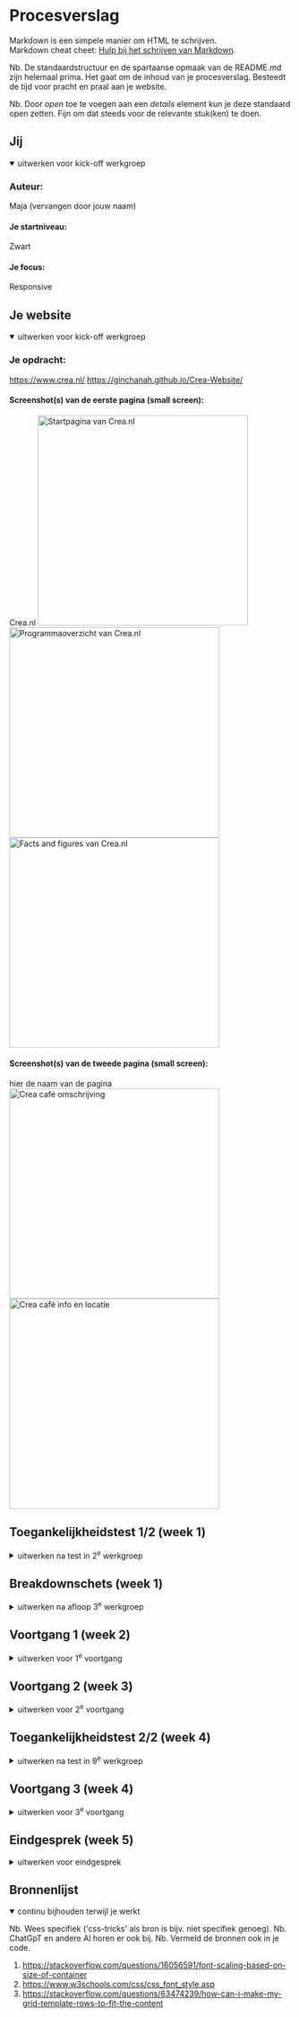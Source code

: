 # Procesverslag
Markdown is een simpele manier om HTML te schrijven.  
Markdown cheat cheet: [Hulp bij het schrijven van Markdown](https://github.com/adam-p/markdown-here/wiki/Markdown-Cheatsheet).

Nb. De standaardstructuur en de spartaanse opmaak van de README.md zijn helemaal prima. Het gaat om de inhoud van je procesverslag. Besteedt de tijd voor pracht en praal aan je website.

Nb. Door *open* toe te voegen aan een *details* element kun je deze standaard open zetten. Fijn om dat steeds voor de relevante stuk(ken) te doen.





## Jij

<details open>
  <summary>uitwerken voor kick-off werkgroep</summary>

  ### Auteur:
  Maja (vervangen door jouw naam)

  #### Je startniveau:
  Zwart

  #### Je focus:
  Responsive
 
</details>





## Je website

<details open>
  <summary>uitwerken voor kick-off werkgroep</summary>

  ### Je opdracht:
  https://www.crea.nl/
  https://ginchanah.github.io/Crea-Website/

  #### Screenshot(s) van de eerste pagina (small screen): 
  Crea.nl 
  <img src="readme-images/creascreenshot1-1.png" width="375px" alt="Startpagina van Crea.nl">
  <img src="readme-images/creascreenshot1-2.png" width="375px" alt="Programmaoverzicht van Crea.nl">
  <img src="readme-images/creascreenshot1-3.png" width="375px" alt="Facts and figures van Crea.nl">

  #### Screenshot(s) van de tweede pagina (small screen):
  hier de naam van de pagina  
  <img src="readme-images/creascreenshot2-1.png" width="375px" alt="Crea café omschrijving">
  <img src="readme-images/creascreenshot2-2.png" width="375px" alt="Crea café info en locatie">
 
</details>



## Toegankelijkheidstest 1/2 (week 1)

<details>
  <summary>uitwerken na test in 2<sup>e</sup> werkgroep</summary>

  ### Bevindingen
  Lijst met je bevindingen die in de test naar voren kwamen:
  Website Sabrina: Mojo.nl

  De afbeeldingen hebben geen goede naam,
  Ik blijf hangen in de navigatie lijst
  Soms zeggen ze "link" en "clickable" maar het is niet clickable, ik kom niet verder
  "Item was removed" ik weet niet wat geselecteerd was
  ik blijf hangen in een group, hij zegt dat ik eruit ben maar ik kom nog steeds niet verder
  als ik headers laat voorlezen krijg ik allemaal namen die nergens op slaan, geen idee wat er staat op die website
  het is onmogelijk om op de knop te komen waar je een kaartje moet kopen

  ### Fotos van WCAG checklist website Crea
  <img src="readme-images/WCAG-1.jpeg" width="375px" alt="WCAG checklist foto">
  <img src="readme-images/WCAG-2.jpeg" width="375px" alt="WCAG checklist foto">
  <img src="readme-images/WCAG-3.jpeg" width="375px" alt="WCAG checklist foto">
  <img src="readme-images/WCAG-4.jpeg" width="375px" alt="WCAG checklist foto">
  <img src="readme-images/WCAG-5.jpeg" width="375px" alt="WCAG checklist foto">

  Ik moet vooral aan de slag met kleuren, controls en images verbeteren.

</details>



## Breakdownschets (week 1)

<details>
  <summary>uitwerken na afloop 3<sup>e</sup> werkgroep</summary>

  ### de hele pagina: 
  <img src="readme-images/breakdown-schets.png" width="375px" alt="breakdown van de hele pagina">

  ### dynamisch deel: Filter
  <img src="readme-images/breakdown-filter.png" width="375px" alt="breakdown van een dynamische filter">

  ### wellicht nog een dynamisch deel: Hamburger menu 
  <img src="readme-images/breakdown-hamburgermenu.png" width="375px" alt="breakdown van een dynamisch hamburger menu">

</details>





## Voortgang 1 (week 2)

<details>
  <summary>uitwerken voor 1<sup>e</sup> voortgang</summary>

  ### Stand van zaken
  Ik heb de body eerst een margin van 1 gegeven maar daarom moest ik, om de hele pagina in te vullen, de eerste section een margin van -1 geven, en duurde heel lang voordat de styling er goed in zat. Waarschijnlijk moet ik de margin van de body aanpassen en dan ook nog de section veranderen maar ik heb er al zo veel tijd aan besteed dat ik dat nu lastig vindt. Verder moet ik vooral verder met styling van de rest van de pagina. 
  De eerste section geeft in de originele pagina de tekst via een image weer, maar dat moet anderes, dus ik moet daarvoor nog een betere vormgeving verzinnen.

  <img src="readme-images/proces-week1.png" width="375px" alt="proces van website en code">

  De header is nu nog niet responsive genoeg, moet nog beter voor desktop formaat.

  <img src="readme-images/proces-week1-2.png" width="375px" alt="proces van website">



  ### Agenda voor meeting
  samen met je groepje opstellen

  | student 1      | student 2          | student 3    | student 4        |
  | ---            | ---                | ---          | ---              |
  | dit bespreken  | en dit             | en ik dit    | en dan ik dat    |
  | en dat ook nog | dit als er tijd is | nog een punt | dit wil ik zeker |
  | ...            | ...                | ...          | ...              |

  Niet gedaan!


  ### Verslag van meeting
  hier na afloop snel de uitkomsten van de meeting vastleggen

  - ik ben nog niet heel goed op weg, ik heb alleen maar styling van de header en de eerste section
  -margin van de body aanpassen
  -styling van de eerste section veranderen
  -vormgeving van section 1 aanpassen en mooier maken
  -header responsive maken

</details>





## Voortgang 2 (week 3)

<details>
  <summary>uitwerken voor 2<sup>e</sup> voortgang</summary>

  ### Stand van zaken
  De styling van de eerste section is nu wel beter maar nog niet goed. Ik ga dit tot het laaste moment uitstellen omdat ik niet echt verder kom omdat ik alleen maar hieraan werk en niet weet hoe ik dat goed kan doen.

  De styling is nu wel veranderd en de body heeft een margin van 0 zodat ik geen margin: -1 voor de andere elementen moet gebruiken.

   <img src="readme-images/week-2-1.png" width="375px" alt="proces van website en code">

   Ik heb het menu gemaakt en hover states toegevoegd, die een betere contrast hebben dan de originele website.

   <img src="readme-images/week-2.png" width="375px" alt="proces van website en code">

   Ik heb nu ook een responsive grid voor de tweede section en beter kleurcontrast. 

   <img src="readme-images/week-2-2.png" width="375px" alt="proces van website en code">

   De derde section is nu ook in een responsive grid en beter kleurcontrast. Ik ben vooral trotz erop dat het image altijd binnen de verhoudingen van de figure blijft.

   <img src="readme-images/week-2-3.png" width="375px" alt="proces van website en code">

   <img src="readme-images/week-2-4.png" width="375px" alt="proces van website en code">

   verder moet ik vooral alles nog aanpassen en verder uitwerken, zoals bij section 4.

    <img src="readme-images/week-2-5.png" width="375px" alt="proces van website en code">
  


  ### Agenda voor meeting
  samen met je groepje opstellen

  | student 1      | student 2          | student 3    | student 4        |
  | ---            | ---                | ---          | ---              |
  | dit bespreken  | en dit             | en ik dit    | en dan ik dat    |
  | en dat ook nog | dit als er tijd is | nog een punt | dit wil ik zeker |
  | ...            | ...                | ...          | ...              |
 
 Niet gedaan!

  ### Verslag van meeting
  hier na afloop snel de uitkomsten van de meeting vastleggen

  - de vierde section uitwerken
  - de rest van de pagina afmaken
  - meer focus leggen of responsiveness en dat nog verder afmaken
- ...

</details>





## Toegankelijkheidstest 2/2 (week 4)

<details>
  <summary>uitwerken na test in 9<sup>e</sup> werkgroep</summary>

  <img src="readme-images/checklist2-1.jpeg" width="375px" alt="WCAG test 2">
  <img src="readme-images/checklist2-2.jpeg" width="375px" alt="WCAG test 2">
  <img src="readme-images/checklist2-3.jpeg" width="375px" alt="WCAG test 2">
  <img src="readme-images/checklist2-4.jpeg" width="375px" alt="WCAG test 2">
  <img src="readme-images/checklist2-5.jpeg" width="375px" alt="WCAG test 2">

  ### Bevindingen
  Lijst met je bevindingen die in de test naar voren kwamen (geef ook aan wat er verbeterd is):

  Verbeterd:
  -de html en css is gevalidated!
  -alles heeft een duidelijke focus state
  -door de content tabben lukt in logische volgorde
  -buttons en links zijn groot genoeg
  -headings introduceren content en hebben een logische volgorde
  -ik skip geen heading levels!
  -images hebben allemaal een alt tekst
  -links zijn duidelijk links
  -problemen met vanzelf afspelende animatie zijn opgelost door geen animatie te hebben!

  Nog te verbeteren
  -ik heb geen skip link
  -ik heb geen dark mode
  -buttons en links kunnen nog meer descriptive zijn

</details>





## Voortgang 3 (week 4)

<details>
  <summary>uitwerken voor 3<sup>e</sup> voortgang</summary>

  ### Stand van zaken

  Ik heb nu eindelijk mijn eerste section gefixt met de scrollable articles erin, want ik vond ze zelf eerst heel moeilijk om vorm te geven maar ik heb nu een oplossing gevonden door de div met de tekst erin een achtergrond te geven.

  <img src="readme-images/week-4-1.png" width="375px" alt="proces van website en code">

  Ook heb ik eindelijk de laastste section en de footer uitgewerkt.

  <img src="readme-images/week-4-2.png" width="375px" alt="proces van website en code">

  Nu moet ik vooral aan de slag met de responsiveness. Ik moet nog een aantal media queries aanmaken om vooral de menu als menu-balk weer te geven in plaats van een hamburger menu. Ook moet alles als het groter wordt gewoon nog een beetje mooier zijn.

  <img src="readme-images/week-4-3.png" width="375px" alt="proces van website en code">

  En er zijn natuurlijk ook nog een aantal dingen van de WCAG checklist die ik nog in mijn website moet toepassen.






  ### Agenda voor meeting
  samen met je groepje opstellen

  | student 1      | student 2          | student 3    | student 4        |
  | ---            | ---                | ---          | ---              |
  | dit bespreken  | en dit             | en ik dit    | en dan ik dat    |
  | en dat ook nog | dit als er tijd is | nog een punt | dit wil ik zeker |
  | ...            | ...                | ...          | ...              |


  Niet gedaan! 


  ### Verslag van meeting
  hier na afloop snel de uitkomsten van de meeting vastleggen

  - media queries toevoegen
  - website mooier maken
  - alles op responsiveness testen
  - WCAG checklist punten toepassen

</details>





## Eindgesprek (week 5)

<details>
  <summary>uitwerken voor eindgesprek</summary>

  ### Je uitkomst - karakteristiek screenshots:
  <img src="readme-images/dummy-plaatje.jpg" width="375px" alt="uitomst opdracht 1">


  ### Dit ging goed/Heb ik geleerd: 
  Korte omschrijving met plaatjes

  <img src="readme-images/dummy-plaatje.jpg" width="375px" alt="top">


  ### Dit was lastig/Is niet gelukt:
  Korte omschrijving met plaatjes

  <img src="readme-images/dummy-plaatje.jpg" width="375px" alt="bummer">
</details>





## Bronnenlijst

<details open>
  <summary>continu bijhouden terwijl je werkt</summary>

  Nb. Wees specifiek ('css-tricks' als bron is bijv. niet specifiek genoeg). 
  Nb. ChatGpT en andere AI horen er ook bij.
  Nb. Vermeld de bronnen ook in je code.

  1. https://stackoverflow.com/questions/16056591/font-scaling-based-on-size-of-container
  2. https://www.w3schools.com/css/css_font_style.asp
  3. https://stackoverflow.com/questions/63474239/how-can-i-make-my-grid-template-rows-to-fit-the-content

</details>